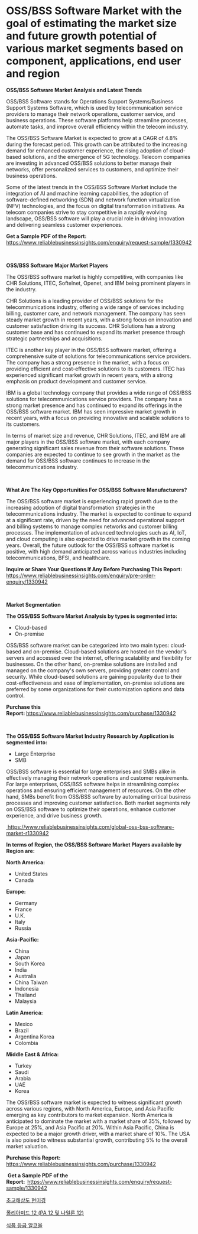 <p><h1>OSS/BSS Software Market with the goal of estimating the market size and future growth potential of various market segments based on component, applications, end user and region</h1></p><p><strong>OSS/BSS Software Market Analysis and Latest Trends</strong></p>
<p><p>OSS/BSS Software stands for Operations Support Systems/Business Support Systems Software, which is used by telecommunication service providers to manage their network operations, customer service, and business operations. These software platforms help streamline processes, automate tasks, and improve overall efficiency within the telecom industry.</p><p>The OSS/BSS Software Market is expected to grow at a CAGR of 4.8% during the forecast period. This growth can be attributed to the increasing demand for enhanced customer experience, the rising adoption of cloud-based solutions, and the emergence of 5G technology. Telecom companies are investing in advanced OSS/BSS solutions to better manage their networks, offer personalized services to customers, and optimize their business operations.</p><p>Some of the latest trends in the OSS/BSS Software Market include the integration of AI and machine learning capabilities, the adoption of software-defined networking (SDN) and network function virtualization (NFV) technologies, and the focus on digital transformation initiatives. As telecom companies strive to stay competitive in a rapidly evolving landscape, OSS/BSS software will play a crucial role in driving innovation and delivering seamless customer experiences.</p></p>
<p><strong>Get a Sample PDF of the Report:&nbsp;</strong> <a href="https://www.reliablebusinessinsights.com/enquiry/request-sample/1330942">https://www.reliablebusinessinsights.com/enquiry/request-sample/1330942</a></p>
<p>&nbsp;</p>
<p><strong>OSS/BSS Software Major Market Players</strong></p>
<p><p>The OSS/BSS software market is highly competitive, with companies like CHR Solutions, ITEC, Softelnet, Openet, and IBM being prominent players in the industry. </p><p>CHR Solutions is a leading provider of OSS/BSS solutions for the telecommunications industry, offering a wide range of services including billing, customer care, and network management. The company has seen steady market growth in recent years, with a strong focus on innovation and customer satisfaction driving its success. CHR Solutions has a strong customer base and has continued to expand its market presence through strategic partnerships and acquisitions.</p><p>ITEC is another key player in the OSS/BSS software market, offering a comprehensive suite of solutions for telecommunications service providers. The company has a strong presence in the market, with a focus on providing efficient and cost-effective solutions to its customers. ITEC has experienced significant market growth in recent years, with a strong emphasis on product development and customer service.</p><p>IBM is a global technology company that provides a wide range of OSS/BSS solutions for telecommunications service providers. The company has a strong market presence and has continued to expand its offerings in the OSS/BSS software market. IBM has seen impressive market growth in recent years, with a focus on providing innovative and scalable solutions to its customers.</p><p>In terms of market size and revenue, CHR Solutions, ITEC, and IBM are all major players in the OSS/BSS software market, with each company generating significant sales revenue from their software solutions. These companies are expected to continue to see growth in the market as the demand for OSS/BSS software continues to increase in the telecommunications industry.</p></p>
<p>&nbsp;</p>
<p><strong>What Are The Key Opportunities For OSS/BSS Software Manufacturers?</strong></p>
<p><p>The OSS/BSS software market is experiencing rapid growth due to the increasing adoption of digital transformation strategies in the telecommunications industry. The market is expected to continue to expand at a significant rate, driven by the need for advanced operational support and billing systems to manage complex networks and customer billing processes. The implementation of advanced technologies such as AI, IoT, and cloud computing is also expected to drive market growth in the coming years. Overall, the future outlook for the OSS/BSS software market is positive, with high demand anticipated across various industries including telecommunications, BFSI, and healthcare.</p></p>
<p><strong>Inquire or Share Your Questions If Any Before Purchasing This Report:</strong> <a href="https://www.reliablebusinessinsights.com/enquiry/pre-order-enquiry/1330942">https://www.reliablebusinessinsights.com/enquiry/pre-order-enquiry/1330942</a></p>
<p>&nbsp;</p>
<p><strong>Market Segmentation</strong></p>
<p><strong>The OSS/BSS Software Market Analysis by types is segmented into:</strong></p>
<p><ul><li>Cloud-based</li><li>On-premise</li></ul></p>
<p><p>OSS/BSS software market can be categorized into two main types: cloud-based and on-premise. Cloud-based solutions are hosted on the vendor's servers and accessed over the internet, offering scalability and flexibility for businesses. On the other hand, on-premise solutions are installed and managed on the company's own servers, providing greater control and security. While cloud-based solutions are gaining popularity due to their cost-effectiveness and ease of implementation, on-premise solutions are preferred by some organizations for their customization options and data control.</p></p>
<p><strong>Purchase this Report:&nbsp;</strong><a href="https://www.reliablebusinessinsights.com/purchase/1330942">https://www.reliablebusinessinsights.com/purchase/1330942</a></p>
<p>&nbsp;</p>
<p><strong>The OSS/BSS Software Market Industry Research by Application is segmented into:</strong></p>
<p><ul><li>Large Enterprise</li><li>SMB</li></ul></p>
<p><p>OSS/BSS software is essential for large enterprises and SMBs alike in effectively managing their network operations and customer requirements. For large enterprises, OSS/BSS software helps in streamlining complex operations and ensuring efficient management of resources. On the other hand, SMBs benefit from OSS/BSS software by automating critical business processes and improving customer satisfaction. Both market segments rely on OSS/BSS software to optimize their operations, enhance customer experience, and drive business growth.</p></p>
<p><a href="https://www.reliablebusinessinsights.com/global-oss-bss-software-market-r1330942">&nbsp;https://www.reliablebusinessinsights.com/global-oss-bss-software-market-r1330942</a></p>
<p><strong>In terms of Region, the OSS/BSS Software Market Players available by Region are:</strong></p>
<p>
    <p> <strong> North America: </strong>
        <ul>
            <li>United States</li>
            <li>Canada</li>
        </ul>
        </p> 
    <p> <strong> Europe: </strong>
        <ul>
            <li>Germany</li>
            <li>France</li>
            <li>U.K.</li>
            <li>Italy</li>
            <li>Russia</li>
        </ul>
        </p> 
    <p> <strong> Asia-Pacific: </strong>
        <ul>
            <li>China</li>
            <li>Japan</li>
            <li>South Korea</li>
            <li>India</li>
            <li>Australia</li>
            <li>China Taiwan</li>
            <li>Indonesia</li>
            <li>Thailand</li>
            <li>Malaysia</li>
        </ul>
        </p> 
    <p> <strong> Latin America: </strong>
        <ul>
            <li>Mexico</li>
            <li>Brazil</li>
            <li>Argentina Korea</li>
            <li>Colombia</li>
        </ul>
        </p> 
    <p> <strong> Middle East & Africa: </strong>
        <ul>
            <li>Turkey</li>
            <li>Saudi</li>
            <li>Arabia</li>
            <li>UAE</li>
            <li>Korea</li>
        </ul>
    </p>
    </p>
<p><p>The OSS/BSS software market is expected to witness significant growth across various regions, with North America, Europe, and Asia Pacific emerging as key contributors to market expansion. North America is anticipated to dominate the market with a market share of 35%, followed by Europe at 25%, and Asia Pacific at 20%. Within Asia Pacific, China is expected to be a major growth driver, with a market share of 10%. The USA is also poised to witness substantial growth, contributing 5% to the overall market valuation.</p></p>
<p><strong>Purchase this Report: </strong><a href="https://www.reliablebusinessinsights.com/purchase/1330942">https://www.reliablebusinessinsights.com/purchase/1330942</a></p>
<p>&nbsp;<strong>Get a Sample PDF of the Report:&nbsp;&nbsp;</strong><a href="https://www.reliablebusinessinsights.com/enquiry/request-sample/1330942">https://www.reliablebusinessinsights.com/enquiry/request-sample/1330942</a></p>
<p><strong></strong></p>
<p><p><a href="https://github.com/HarrisonKitto2022/Market-Research-Report-List-1/blob/main/5980751106802.md">초고해상도 현미경</a></p><p><a href="https://github.com/courtney23pratt/Market-Research-Report-List-1/blob/main/4865728106801.md">폴리아미드 12 (PA 12 및 나일론 12)</a></p><p><a href="https://github.com/vsr06p4p49/Market-Research-Report-List-2/blob/main/1214189106803.md">식품 등급 알코올</a></p></p>